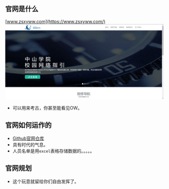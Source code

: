 ## 官网是什么
[www.zsxyww.com](https://www.zsxyww.com/)
![](../File/img/官网图片.png)
- 可以用来考古，你甚至能看见OW。
## 官网如何运作的
- [Github官网仓库](https://github.com/ZSCNetSupportDept/ZSCNSD-OfficialWebsite)
- 具有时代的气息。
- 人员名单是用`excel`表格存储数据的。。。。。

## 官网规划
- 这个玩意就留给你们自由发挥了。